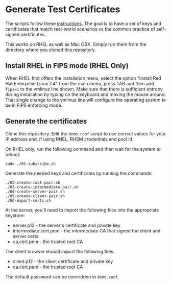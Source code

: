 # Generate Test Certificates
The scripts follow these
[instructions](https://jamielinux.com/docs/openssl-certificate-authority/index.html).
The goal is to have a set of keys and certificates that match
real-world scenarios vs the common practice of self-signed certificates.

This works on RHEL as well as Mac OSX. Simply run them from the
directory where you cloned this repository.

## Install RHEL in FIPS mode (RHEL Only)
When RHEL first offers the installation menu, select the option
"Install Red Hat Enterprise Linux 7.4" from the main menu, press
TAB and then add `fips=1` to the vmlinuz line shown.  Make sure
that there is sufficient entropy during installation by typing on
the keyboard and moving the mouse around.  That single change to
the vmlinuz line will configure the operating system to be in FIPS
enforcing mode.

## Generate the certificates
Clone this repository.  Edit the `demo.conf` script to use correct
values for your IP address and, if using RHEL, RHSM credentials and
pool id.

On RHEL only, run the following command and then wait for the system
to reboot:

    sudo ./01-subscribe.sh

Generate the needed keys and certificates by running the commands:

    ./02-create-root-pair.sh
    ./03-create-intermediate-pair.sh
    ./04-create-server-pair.sh
    ./05-create-client-pair.sh
    ./06-export-certs.sh

At the server, you'll need to import the following files into the
appropriate keystore:

* server.p12 - the server's certificate and private key
* intermediate.cert.pem - the intermediate CA that signed the client and server certs
* ca.cert.pem - the trusted root CA
    
The client browser should import the following files:

* client.p12 - the client certificate and private key
* ca.cert.pem - the trusted root CA

The default password can be overridden in `demo.conf`.

